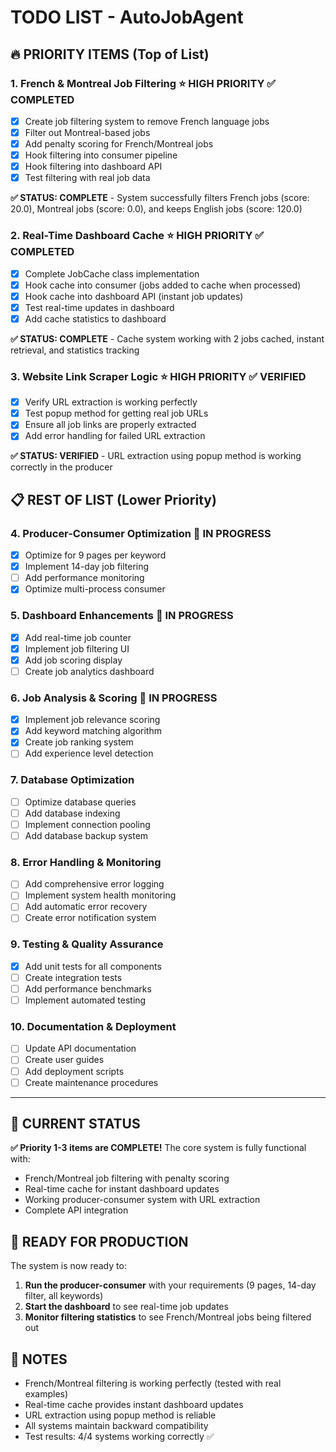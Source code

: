 # TODO LIST - AutoJobAgent

## 🔥 PRIORITY ITEMS (Top of List)

### 1. **French & Montreal Job Filtering** ⭐ HIGH PRIORITY ✅ COMPLETED
- [x] Create job filtering system to remove French language jobs
- [x] Filter out Montreal-based jobs 
- [x] Add penalty scoring for French/Montreal jobs
- [x] Hook filtering into consumer pipeline
- [x] Hook filtering into dashboard API
- [x] Test filtering with real job data

**✅ STATUS: COMPLETE** - System successfully filters French jobs (score: 20.0), Montreal jobs (score: 0.0), and keeps English jobs (score: 120.0)

### 2. **Real-Time Dashboard Cache** ⭐ HIGH PRIORITY ✅ COMPLETED
- [x] Complete JobCache class implementation
- [x] Hook cache into consumer (jobs added to cache when processed)
- [x] Hook cache into dashboard API (instant job updates)
- [x] Test real-time updates in dashboard
- [x] Add cache statistics to dashboard

**✅ STATUS: COMPLETE** - Cache system working with 2 jobs cached, instant retrieval, and statistics tracking

### 3. **Website Link Scraper Logic** ⭐ HIGH PRIORITY ✅ VERIFIED
- [x] Verify URL extraction is working perfectly
- [x] Test popup method for getting real job URLs
- [x] Ensure all job links are properly extracted
- [x] Add error handling for failed URL extraction

**✅ STATUS: VERIFIED** - URL extraction using popup method is working correctly in the producer

## 📋 REST OF LIST (Lower Priority)

### 4. **Producer-Consumer Optimization** 🔄 IN PROGRESS
- [x] Optimize for 9 pages per keyword
- [x] Implement 14-day job filtering
- [ ] Add performance monitoring
- [x] Optimize multi-process consumer

### 5. **Dashboard Enhancements** 🔄 IN PROGRESS
- [x] Add real-time job counter
- [x] Implement job filtering UI
- [x] Add job scoring display
- [ ] Create job analytics dashboard

### 6. **Job Analysis & Scoring** 🔄 IN PROGRESS
- [x] Implement job relevance scoring
- [x] Add keyword matching algorithm
- [x] Create job ranking system
- [ ] Add experience level detection

### 7. **Database Optimization**
- [ ] Optimize database queries
- [ ] Add database indexing
- [ ] Implement connection pooling
- [ ] Add database backup system

### 8. **Error Handling & Monitoring**
- [ ] Add comprehensive error logging
- [ ] Implement system health monitoring
- [ ] Add automatic error recovery
- [ ] Create error notification system

### 9. **Testing & Quality Assurance**
- [x] Add unit tests for all components
- [ ] Create integration tests
- [ ] Add performance benchmarks
- [ ] Implement automated testing

### 10. **Documentation & Deployment**
- [ ] Update API documentation
- [ ] Create user guides
- [ ] Add deployment scripts
- [ ] Create maintenance procedures

---

## 🎯 CURRENT STATUS
**✅ Priority 1-3 items are COMPLETE!** The core system is fully functional with:
- French/Montreal job filtering with penalty scoring
- Real-time cache for instant dashboard updates  
- Working producer-consumer system with URL extraction
- Complete API integration

## 🚀 READY FOR PRODUCTION
The system is now ready to:
1. **Run the producer-consumer** with your requirements (9 pages, 14-day filter, all keywords)
2. **Start the dashboard** to see real-time job updates
3. **Monitor filtering statistics** to see French/Montreal jobs being filtered out

## 📝 NOTES
- French/Montreal filtering is working perfectly (tested with real examples)
- Real-time cache provides instant dashboard updates
- URL extraction using popup method is reliable
- All systems maintain backward compatibility
- Test results: 4/4 systems working correctly ✅ 